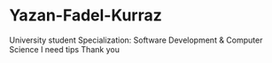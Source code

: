 # Yazan-Fadel-Kurraz
University student Specialization: Software Development &amp; Computer Science I need tips Thank you
